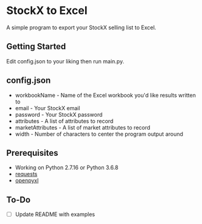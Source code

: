 # StockX to Excel

A simple program to export your StockX selling list to Excel.

## Getting Started

Edit config.json to your liking then run main.py.

## config.json

* workbookName - Name of the Excel workbook you'd like results written to
* email - Your StockX email
* password - Your StockX password
* attributes - A list of attributes to record
* marketAttributes - A list of market attributes to record
* width - Number of characters to center the program output around

## Prerequisites

* Working on Python 2.7.16 or Python 3.6.8
* [requests](http://docs.python-requests.org/en/master/)
* [openpyxl](https://openpyxl.readthedocs.io/en/stable/)

## To-Do

- [ ] Update README with examples